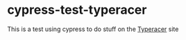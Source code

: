 # cypress-test-typeracer

This is a test using cypress to do stuff on the [Typeracer](https://play.typeracer.com) site
